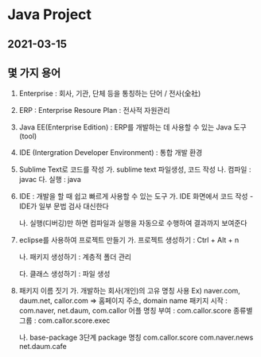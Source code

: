 # Java Project
## 2021-03-15

## 몇 가지 용어
1. Enterprise : 회사, 기관, 단체 등을 통칭하는 단어 / 전사(全社)


2. ERP : Enterprise Resoure Plan : 전사적 자원관리


3. Java EE(Enterprise Edition) : ERP를 개발하는 데 사용할 수 있는 Java 도구(tool)


4. IDE (Intergration Developer Environment) : 통합 개발 환경


5. Sublime Text로 코드를 작성
	가. sublime text 파일생성, 코드 작성
	나. 컴파일 : javac
	다. 실행  : java


6. IDE : 개발을 할 때 쉽고 빠르게 사용할 수 있는 도구 
	가. IDE 화면에서 코드 작성
		- IDE가 일부 문법 검사 대신한다

	나. 실행(디버깅)만 하면 컴파일과 실행을 자동으로 수행하여 결과까지 보여준다


7. eclipse를 사용하여 프로젝트 만들기
	가. 프로젝트 생성하기 : Ctrl + Alt + n

	나. 패키지 생성하기 : 계층적 폴더 관리

	다. 클래스 생성하기 : 파일 생성


8. 패키지 이름 짓기
	가. 개발하는 회사(개인)의 고유 명칭 사용
		Ex) naver.com, daum.net, callor.com
	 	=> 홈페이지 주소, domain name
	 	패키지 시작 : com.naver, net.daum, com.callor
	 	어플 명칭 부여 : com.callor.score
	 	종류별 그룹 : com.callor.score.exec

	나. base-package
		3단계 package 명칭
		com.callor.score
		com.naver.news
		net.daum.cafe


